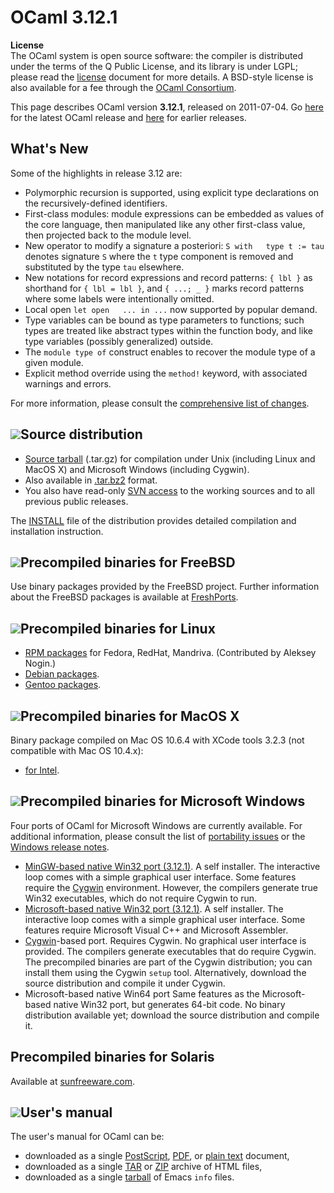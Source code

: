 OCaml 3.12.1
============

**License**   
 The OCaml system is open source software: the compiler is distributed
under the terms of the Q Public License, and its library is under LGPL;
please read the [license](../license.html) document for more details. A
BSD-style license is also available for a fee through the [OCaml
Consortium](../support.html#consortium).

This page describes OCaml version **3.12.1**, released on 2011-07-04. Go
[here](./) for the latest OCaml release and
[here](http://caml.inria.fr/pub/distrib/) for earlier releases.

What's New
----------

Some of the highlights in release 3.12 are:

-   Polymorphic recursion is supported, using explicit type declarations
    on the recursively-defined identifiers.
-   First-class modules: module expressions can be embedded as values of
    the core language, then manipulated like any other first-class
    value, then projected back to the module level.
-   New operator to modify a signature a posteriori:
    `S with   type t := tau` denotes signature `S` where the `t` type
    component is removed and substituted by the type `tau` elsewhere.
-   New notations for record expressions and record patterns: `{ lbl }`
    as shorthand for `{ lbl = lbl }`, and `{ ...; _ }` marks record
    patterns where some labels were intentionally omitted.
-   Local open `let open   ... in ...` now supported by popular demand.
-   Type variables can be bound as type parameters to functions; such
    types are treated like abstract types within the function body, and
    like type variables (possibly generalized) outside.
-   The `module type of` construct enables to recover the module type of
    a given module.
-   Explicit method override using the `method!` keyword, with
    associated warnings and errors.

For more information, please consult the [comprehensive list of
changes](http://caml.inria.fr/pub/distrib/ocaml-4.00/notes/Changes).

![](../img/source.gif)Source distribution
-----------------------------------------

-   [Source
    tarball](http://caml.inria.fr/pub/distrib/ocaml-3.12/ocaml-3.12.1.tar.gz)
    (.tar.gz) for compilation under Unix (including Linux and MacOS X)
    and Microsoft Windows (including Cygwin).
-   Also available in
    [.tar.bz2](http://caml.inria.fr/pub/distrib/ocaml-3.12/ocaml-3.12.1.tar.bz2)
    format.
-   You also have read-only [SVN access](svn.html) to the working
    sources and to all previous public releases.

The [INSTALL](http://caml.inria.fr/pub/distrib/ocaml-3.12/notes/INSTALL)
file of the distribution provides detailed compilation and installation
instruction.

![](../img/freebsd.gif)Precompiled binaries for FreeBSD
-------------------------------------------------------

Use binary packages provided by the FreeBSD project. Further information
about the FreeBSD packages is available at
[FreshPorts](http://www.freshports.org/lang/ocaml).

![](../img/linux.gif)Precompiled binaries for Linux
---------------------------------------------------

-   [RPM packages](http://rpm.nogin.org/ocaml.html) for Fedora, RedHat,
    Mandriva. (Contributed by Aleksey Nogin.)
-   [Debian packages](http://packages.debian.org/ocaml).
-   [Gentoo
    packages](http://packages.gentoo.org/packages/?category=dev-lang;name=ocaml).

![](../img/macos.gif)Precompiled binaries for MacOS X
-----------------------------------------------------

Binary package compiled on Mac OS 10.6.4 with XCode tools 3.2.3 (not
compatible with Mac OS 10.4.x):

-   [for
    Intel](http://caml.inria.fr/pub/distrib/ocaml-3.12/ocaml-3.12.0-intel.dmg).

![](../img/windows.gif)Precompiled binaries for Microsoft Windows
-----------------------------------------------------------------

Four ports of OCaml for Microsoft Windows are currently available. For
additional information, please consult the list of [portability
issues](http://caml.inria.fr/ocaml/portability.en.html) or the [Windows
release
notes](http://caml.inria.fr/pub/distrib/ocaml-3.12/notes/README.win32).

-   [MinGW-based native Win32 port
    (3.12.1)](http://protz.github.com/ocaml-installer/). A self
    installer. The interactive loop comes with a simple graphical user
    interface. Some features require the [Cygwin](http://cygwin.com/)
    environment. However, the compilers generate true Win32 executables,
    which do not require Cygwin to run.
-   [Microsoft-based native Win32 port
    (3.12.1)](http://caml.inria.fr/pub/distrib/ocaml-3.12/ocaml-3.12.1-win-msvc.exe).
    A self installer. The interactive loop comes with a simple graphical
    user interface. Some features require Microsoft Visual C++ and
    Microsoft Assembler.
-   [Cygwin](http://cygwin.com/)-based port. Requires Cygwin. No
    graphical user interface is provided. The compilers generate
    executables that do require Cygwin. The precompiled binaries are
    part of the Cygwin distribution; you can install them using the
    Cygwin `setup` tool. Alternatively, download the source distribution
    and compile it under Cygwin.
-   Microsoft-based native Win64 port Same features as the
    Microsoft-based native Win32 port, but generates 64-bit code. No
    binary distribution available yet; download the source distribution
    and compile it.

Precompiled binaries for Solaris
--------------------------------

Available at [sunfreeware.com](http://sunfreeware.com/).

![](../img/doc.gif)User's manual
--------------------------------

The user's manual for OCaml can be:

-   downloaded as a single
    [PostScript](http://caml.inria.fr/pub/distrib/ocaml-3.12/ocaml-3.12-refman.ps.gz),
    [PDF](http://caml.inria.fr/pub/distrib/ocaml-3.12/ocaml-3.12-refman.pdf),
    or [plain
    text](http://caml.inria.fr/pub/distrib/ocaml-3.12/ocaml-3.12-refman.txt)
    document,
-   downloaded as a single
    [TAR](http://caml.inria.fr/pub/distrib/ocaml-3.12/ocaml-3.12-refman.html.tar.gz)
    or
    [ZIP](http://caml.inria.fr/pub/distrib/ocaml-3.12/ocaml-3.12-refman.html.zip)
    archive of HTML files,
-   downloaded as a single
    [tarball](http://caml.inria.fr/pub/distrib/ocaml-3.12/ocaml-3.12-refman.info.tar.gz)
    of Emacs `info` files.

